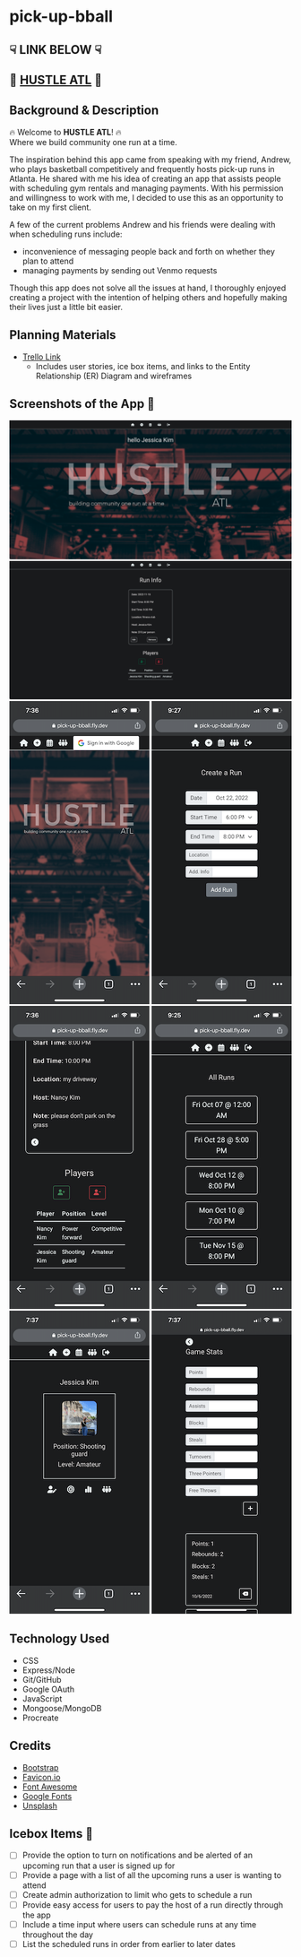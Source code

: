 # pick-up-bball

## ☟ LINK BELOW ☟
## 🏀 [HUSTLE ATL](https://pick-up-bball.fly.dev/) 🏀

## Background & Description
🔥 Welcome to **HUSTLE ATL**! 🔥<br /> 
Where we build community one run at a time. 

The inspiration behind this app came from speaking with my friend, Andrew, who plays basketball competitively and frequently hosts pick-up runs in Atlanta. He shared with me his idea of creating an app that assists people with scheduling gym rentals and managing payments. With his permission and willingness to work with me, I decided to use this as an opportunity to take on my first client.

A few of the current problems Andrew and his friends were dealing with when scheduling runs include:
  - inconvenience of messaging people back and forth on whether they plan to attend
  - managing payments by sending out Venmo requests

Though this app does not solve all the issues at hand, I thoroughly enjoyed creating a project with the intention of helping others and hopefully making their lives just a little bit easier.

## Planning Materials
- [Trello Link](https://trello.com/b/4ZJCWAd6/pick-up-bball) 
  - Includes user stories, ice box items, and links to the Entity Relationship (ER) Diagram and wireframes

## Screenshots of the App 📸
![Home Page](./public/images/home%20page.png)
![Run Info](./public/images/run2.png)<br />
![Home Page Mobile](./public/images/homepagemobile.PNG)
![Create a Run](./public/images/createrun.PNG)
![Scheduled Run and Players](./public/images/run.PNG)
![All Runs](./public/images/allruns.PNG)
![User Profile](./public/images/userprofile.PNG)
![User Game Stats](./public/images/gamestats.PNG)

## Technology Used
  - CSS
  - Express/Node
  - Git/GitHub
  - Google OAuth
  - JavaScript
  - Mongoose/MongoDB
  - Procreate

## Credits
- [Bootstrap](https://getbootstrap.com/)
- [Favicon.io](https://favicon.io/)
- [Font Awesome](https://fontawesome.com/)
- [Google Fonts](https://fonts.google.com/)
- [Unsplash](https://unsplash.com/)

## Icebox Items 🧊
  - [ ] Provide the option to turn on notifications and be alerted of an upcoming run that a user is signed up for
  - [ ] Provide a page with a list of all the upcoming runs a user is wanting to attend
  - [ ] Create admin authorization to limit who gets to schedule a run
  - [ ] Provide easy access for users to pay the host of a run directly through the app
  - [ ] Include a time input where users can schedule runs at any time throughout the day
  - [ ] List the scheduled runs in order from earlier to later dates